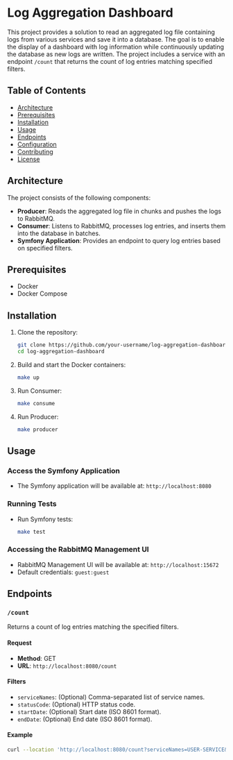# Log Aggregation Dashboard

This project provides a solution to read an aggregated log file containing logs from various services and save it into a database. The goal is to enable the display of a dashboard with log information while continuously updating the database as new logs are written. The project includes a service with an endpoint `/count` that returns the count of log entries matching specified filters.

## Table of Contents

- [Architecture](#architecture)
- [Prerequisites](#prerequisites)
- [Installation](#installation)
- [Usage](#usage)
- [Endpoints](#endpoints)
- [Configuration](#configuration)
- [Contributing](#contributing)
- [License](#license)

## Architecture

The project consists of the following components:

- **Producer**: Reads the aggregated log file in chunks and pushes the logs to RabbitMQ.
- **Consumer**: Listens to RabbitMQ, processes log entries, and inserts them into the database in batches.
- **Symfony Application**: Provides an endpoint to query log entries based on specified filters.

## Prerequisites

- Docker
- Docker Compose

## Installation

1. Clone the repository:

    ```bash
    git clone https://github.com/your-username/log-aggregation-dashboard.git
    cd log-aggregation-dashboard
    ```


2. Build and start the Docker containers:

    ```bash
    make up
    ```


3. Run Consumer:

    ```bash
    make consume
    ```
5. Run Producer:

    ```bash
    make producer
    ```


 
## Usage

### Access the Symfony Application

- The Symfony application will be available at: `http://localhost:8080`

### Running Tests

- Run Symfony tests:

    ```bash
    make test
    ```

### Accessing the RabbitMQ Management UI

- RabbitMQ Management UI will be available at: `http://localhost:15672`
- Default credentials: `guest:guest`

## Endpoints

### `/count`

Returns a count of log entries matching the specified filters.

#### Request

- **Method**: GET
- **URL**: `http://localhost:8080/count`

#### Filters

- `serviceNames`: (Optional) Comma-separated list of service names.
- `statusCode`: (Optional) HTTP status code.
- `startDate`: (Optional) Start date (ISO 8601 format).
- `endDate`: (Optional) End date (ISO 8601 format).

#### Example

```sh
curl --location 'http://localhost:8080/count?serviceNames=USER-SERVICE&statusCode=200'
